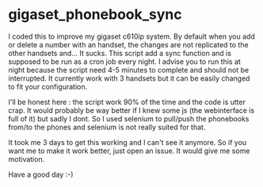 # gigaset_phonebook_sync
I coded this to improve my gigaset c610ip system.
By default when you add or delete a number with an handset, the changes are not replicated to the other handsets and... It sucks.
This script add a sync function and is supposed to be run as a cron job every night. I advise you to run this at night because the script need 4-5 minutes to complete and should not be interrupted.
It currently work with 3 handsets but it can be easily changed to fit your configuration.

I'll be honest here : the script work 90% of the time and the code is utter crap. It would probably be way better if I knew some js (the webinterface is full of it) but sadly I dont. So I used selenium to pull/push the phonebooks from/to the phones and selenium is not really suited for that.

It took me 3 days to get this working and I can't see it anymore. So if you want me to make it work better, just open an issue. It would give me some motivation.

Have a good day :-)
